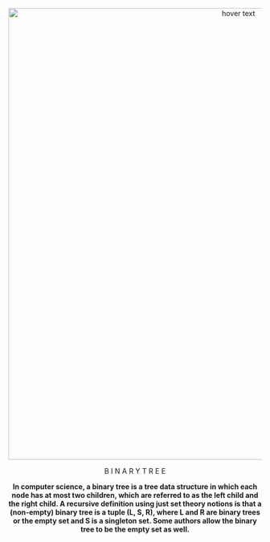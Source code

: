 <p align="center">
  <img src="https://i.imgur.com/vYor6OT.png" width="900" title="hover text">
</p>
<p align="center">
  B I N A R Y T R E E
</p>

<p align="center">
<b>
  In computer science, a binary tree is a tree data structure in which each node has at most two children, which are referred to as the left child and the right child. A recursive definition using just set theory notions is that a (non-empty) binary tree is a tuple (L, S, R), where L and R are binary trees or the empty set and S is a singleton set. Some authors allow the binary tree to be the empty set as well.
    </b>
  </p>

